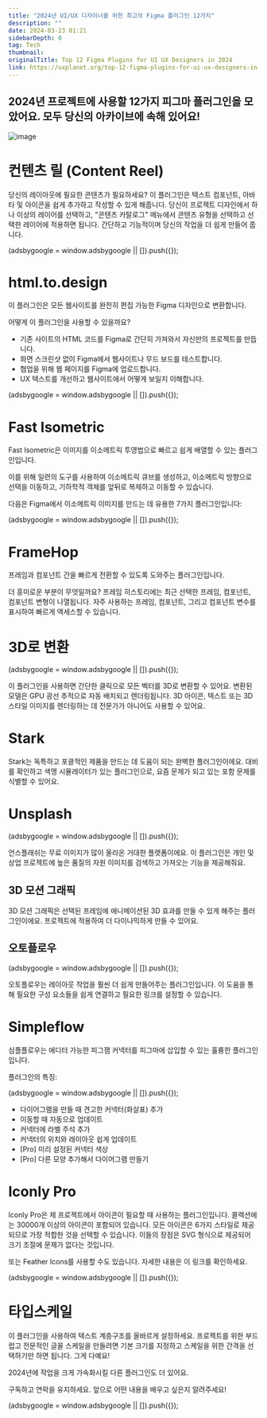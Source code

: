 ```yaml
---
title: "2024년 UI/UX 디자이너를 위한 최고의 Figma 플러그인 12가지"
description: ""
date: 2024-03-23 01:21
sidebarDepth: 0
tag: Tech
thumbnail:
originalTitle: Top 12 Figma Plugins for UI UX Designers in 2024
link: https://uxplanet.org/top-12-figma-plugins-for-ui-ux-designers-in-2024-c54e320dadf9
---
```


## 2024년 프로젝트에 사용할 12가지 피그마 플러그인을 모았어요. 모두 당신의 아카이브에 속해 있어요!

![image](https://miro.medium.com/v2/resize:fit:1400/1*xy6KPsP_cD5-9qYUN78Lnw.gif)

# 컨텐츠 릴 (Content Reel)

당신의 레이아웃에 필요한 콘텐츠가 필요하세요? 이 플러그인은 텍스트 컴포넌트, 아바타 및 아이콘을 쉽게 추가하고 작성할 수 있게 해줍니다. 당신이 프로젝트 디자인에서 하나 이상의 레이어를 선택하고, "콘텐츠 카탈로그" 메뉴에서 콘텐츠 유형을 선택하고 선택한 레이어에 적용하면 됩니다. 간단하고 기능적이며 당신의 작업을 더 쉽게 만들어 줍니다.

<!-- ui-log 수평형 -->

<ins class="adsbygoogle"
      style="display:block"
      data-ad-client="ca-pub-4877378276818686"
      data-ad-slot="9743150776"
      data-ad-format="auto"
      data-full-width-responsive="true"></ins>
<component is="script">
(adsbygoogle = window.adsbygoogle || []).push({});
</component>

# html.to.design

이 플러그인은 모든 웹사이트를 완전히 편집 가능한 Figma 디자인으로 변환합니다.

어떻게 이 플러그인을 사용할 수 있을까요?

- 기존 사이트의 HTML 코드를 Figma로 간단히 가져와서 자신만의 프로젝트를 만듭니다.
- 화면 스크린샷 없이 Figma에서 웹사이트나 무드 보드를 테스트합니다.
- 협업을 위해 웹 페이지를 Figma에 업로드합니다.
- UX 텍스트를 개선하고 웹사이트에서 어떻게 보일지 이해합니다.

<!-- ui-log 수평형 -->

<ins class="adsbygoogle"
      style="display:block"
      data-ad-client="ca-pub-4877378276818686"
      data-ad-slot="9743150776"
      data-ad-format="auto"
      data-full-width-responsive="true"></ins>
<component is="script">
(adsbygoogle = window.adsbygoogle || []).push({});
</component>

# Fast Isometric

Fast Isometric은 이미지를 이소메트릭 투영법으로 빠르고 쉽게 배열할 수 있는 플러그인입니다.

이를 위해 일련의 도구를 사용하여 이소메트릭 큐브를 생성하고, 이소메트릭 방향으로 선택을 이동하고, 기하학적 객체를 앞뒤로 복제하고 이동할 수 있습니다.

다음은 Figma에서 이소메트릭 이미지를 만드는 데 유용한 7가지 플러그인입니다:

<!-- ui-log 수평형 -->

<ins class="adsbygoogle"
      style="display:block"
      data-ad-client="ca-pub-4877378276818686"
      data-ad-slot="9743150776"
      data-ad-format="auto"
      data-full-width-responsive="true"></ins>
<component is="script">
(adsbygoogle = window.adsbygoogle || []).push({});
</component>

# FrameHop

프레임과 컴포넌트 간을 빠르게 전환할 수 있도록 도와주는 플러그인입니다.

더 흥미로운 부분이 무엇일까요? 프레임 히스토리에는 최근 선택한 프레임, 컴포넌트, 컴포넌트 변형이 나열됩니다. 자주 사용하는 프레임, 컴포넌트, 그리고 컴포넌트 변수를 표시하여 빠르게 액세스할 수 있습니다.

# 3D로 변환

<!-- ui-log 수평형 -->

<ins class="adsbygoogle"
      style="display:block"
      data-ad-client="ca-pub-4877378276818686"
      data-ad-slot="9743150776"
      data-ad-format="auto"
      data-full-width-responsive="true"></ins>
<component is="script">
(adsbygoogle = window.adsbygoogle || []).push({});
</component>

이 플러그인을 사용하면 간단한 클릭으로 모든 벡터를 3D로 변환할 수 있어요. 변환된 모델은 GPU 광선 추적으로 자동 배치되고 렌더링됩니다. 3D 아이콘, 텍스트 또는 3D 스타일 이미지를 렌더링하는 데 전문가가 아니어도 사용할 수 있어요.

# Stark

Stark는 독특하고 포괄적인 제품을 만드는 데 도움이 되는 완벽한 플러그인이에요. 대비를 확인하고 색맹 시뮬레이터가 있는 플러그인으로, 요즘 문제가 되고 있는 포함 문제를 식별할 수 있어요.

# Unsplash

<!-- ui-log 수평형 -->

<ins class="adsbygoogle"
      style="display:block"
      data-ad-client="ca-pub-4877378276818686"
      data-ad-slot="9743150776"
      data-ad-format="auto"
      data-full-width-responsive="true"></ins>
<component is="script">
(adsbygoogle = window.adsbygoogle || []).push({});
</component>

언스플래쉬는 무료 이미지가 많이 올라온 거대한 플랫폼이에요. 이 플러그인은 개인 및 상업 프로젝트에 높은 품질의 자원 이미지를 검색하고 가져오는 기능을 제공해줘요.

## 3D 모션 그래픽

3D 모션 그래픽은 선택된 프레임에 애니메이션된 3D 효과를 만들 수 있게 해주는 플러그인이에요. 프로젝트에 적용하여 더 다이나믹하게 만들 수 있어요.

## 오토플로우

<!-- ui-log 수평형 -->

<ins class="adsbygoogle"
      style="display:block"
      data-ad-client="ca-pub-4877378276818686"
      data-ad-slot="9743150776"
      data-ad-format="auto"
      data-full-width-responsive="true"></ins>
<component is="script">
(adsbygoogle = window.adsbygoogle || []).push({});
</component>

오토플로우는 레이아웃 작업을 훨씬 더 쉽게 만들어주는 플러그인입니다. 이 도움을 통해 필요한 구성 요소들을 쉽게 연결하고 필요한 링크를 설정할 수 있습니다.

# Simpleflow

심플플로우는 에디터 가능한 피그잼 커넥터를 피그마에 삽입할 수 있는 훌륭한 플러그인입니다.

플러그인의 특징:

<!-- ui-log 수평형 -->

<ins class="adsbygoogle"
      style="display:block"
      data-ad-client="ca-pub-4877378276818686"
      data-ad-slot="9743150776"
      data-ad-format="auto"
      data-full-width-responsive="true"></ins>
<component is="script">
(adsbygoogle = window.adsbygoogle || []).push({});
</component>

- 다이어그램을 만들 때 견고한 커넥터(화살표) 추가
- 이동할 때 자동으로 업데이트
- 커넥터에 라벨 주석 추가
- 커넥터의 위치와 레이아웃 쉽게 업데이트
- [Pro] 미리 설정된 커넥터 색상
- [Pro] 다른 모양 추가해서 다이어그램 만들기

# Iconly Pro

Iconly Pro은 제 프로젝트에서 아이콘이 필요할 때 사용하는 플러그인입니다. 콜렉션에는 30000개 이상의 아이콘이 포함되어 있습니다. 모든 아이콘은 6가지 스타일로 제공되므로 가장 적합한 것을 선택할 수 있습니다. 이들의 장점은 SVG 형식으로 제공되어 크기 조절에 문제가 없다는 것입니다.

또는 Feather Icons를 사용할 수도 있습니다. 자세한 내용은 이 링크를 확인하세요.

<!-- ui-log 수평형 -->

<ins class="adsbygoogle"
      style="display:block"
      data-ad-client="ca-pub-4877378276818686"
      data-ad-slot="9743150776"
      data-ad-format="auto"
      data-full-width-responsive="true"></ins>
<component is="script">
(adsbygoogle = window.adsbygoogle || []).push({});
</component>

# 타입스케일

이 플러그인을 사용하여 텍스트 계층구조를 올바르게 설정하세요. 프로젝트를 위한 부드럽고 전문적인 글꼴 스케일을 만들려면 기본 크기를 지정하고 스케일을 위한 간격을 선택하기만 하면 됩니다. 그게 다예요!

2024년에 작업을 크게 가속화시킬 다른 플러그인도 더 있어요.

구독하고 연락을 유지하세요. 앞으로 어떤 내용을 배우고 싶은지 알려주세요!

<!-- ui-log 수평형 -->

<ins class="adsbygoogle"
      style="display:block"
      data-ad-client="ca-pub-4877378276818686"
      data-ad-slot="9743150776"
      data-ad-format="auto"
      data-full-width-responsive="true"></ins>
<component is="script">
(adsbygoogle = window.adsbygoogle || []).push({});
</component>
